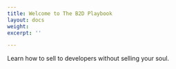 ```yaml
---
title: Welcome to The B2D Playbook
layout: docs
weight: 
excerpt: ''

---
```

Learn how to sell to developers without selling your soul.